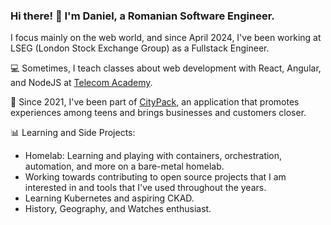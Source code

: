 ### Hi there! 👋 I'm Daniel, a Romanian Software Engineer.

I focus mainly on the web world, and since April 2024, I've been working at LSEG (London Stock Exchange Group) as a Fullstack Engineer.

💻 Sometimes, I teach classes about web development with React, Angular, and NodeJS at [Telecom Academy](https://www.telacad.ro/).

📲 Since 2021, I've been part of [CityPack](https://www.citypackapp.com/), an application that promotes experiences among teens and brings businesses and customers closer.

📊 Learning and Side Projects:
- Homelab: Learning and playing with containers, orchestration, automation, and more on a bare-metal homelab.
- Working towards contributing to open source projects that I am interested in and tools that I've used throughout the years.
- Learning Kubernetes and aspiring CKAD.
- History, Geography, and Watches enthusiast.
